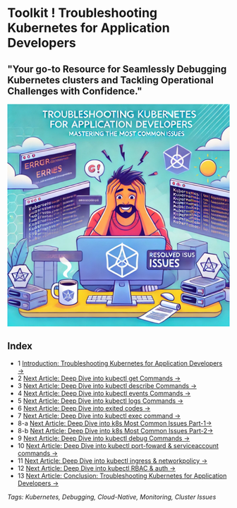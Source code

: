 # Toolkit ! Troubleshooting Kubernetes for Application Developers
## "Your go-to Resource for Seamlessly Debugging Kubernetes clusters and Tackling Operational Challenges with Confidence."
![Example Image](./main_page.webp)
## Index
- 1 [Introduction: Troubleshooting Kubernetes for Application Developers →](./1_introduction_updated.md)
- 2   [Next Article: Deep Dive into kubectl get Commands →](./2_kubectl_get.md)
- 3   [Next Article: Deep Dive into kubectl describe Commands →](./3_kubectl_describe.md)
- 4   [Next Article: Deep Dive into kubectl events Commands →](./4_kubectl_events.md)
- 5   [Next Article: Deep Dive into kubectl logs Commands →](./5_kubectl_logs.md)
- 6   [Next Article: Deep Dive into exited codes →](./6_exited_codes.md)
- 7   [Next Article: Deep Dive into kubectl exec command →](./7_exec.md)
- 8-a [Next Article: Deep Dive into k8s Most Common Issues Part-1→](./8_1_kubectl-common.md)
- 8-b [Next Article: Deep Dive into k8s Most Common Issues Part-2→](./8_2_kubectl-common.md)
- 9   [Next Article: Deep Dive into kubectl debug Commands →](./9_kubectl-debug.md)
- 10  [Next Article: Deep Dive into kubectl port-foward & serviceaccount commands →](./10_kubectl-port-forward.md)
- 11  [Next Article: Deep Dive into kubectl ingress & networkpolicy →](./11_kubectl-ingress-netpol.md)
- 12  [Next Article: Deep Dive into kubectl RBAC & auth →](./12_kubectl-rback-auth.md)
- 13  [Next Article: Conclusion: Troubleshooting Kubernetes for Application Developers  →](./conclusion.md)

_Tags: Kubernetes, Debugging, Cloud-Native, Monitoring, Cluster Issues_
